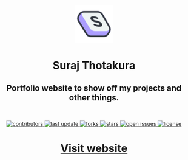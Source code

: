 <div align="center">

  <img src="./src/assets/suraj-thotakura-logo.svg" alt="logo" width="100" height="auto" />
  <br />
  <h1>Suraj Thotakura</h1>
  
  <h2>
    Portfolio website to show off my projects and other things.
  </h2>
  <br />

  
<!-- Badges -->
<p>
  <a href="https://github.com/SurajThotakura/surajthotakura-blog/graphs/contributors">
    <img src="https://img.shields.io/github/contributors/SurajThotakura/surajthotakura-blog" alt="contributors" />
  </a>
  <a href="">
    <img src="https://img.shields.io/github/last-commit/SurajThotakura/surajthotakura-blog" alt="last update" />
  </a>
  <a href="https://github.com/SurajThotakura/surajthotakura-blog/network/members">
    <img src="https://img.shields.io/github/forks/SurajThotakura/surajthotakura-blog" alt="forks" />
  </a>
  <a href="https://github.com/SurajThotakura/surajthotakura-blog/stargazers">
    <img src="https://img.shields.io/github/stars/SurajThotakura/surajthotakura-blog" alt="stars" />
  </a>
  <a href="https://github.com/SurajThotakura/surajthotakura-blog/issues/">
    <img src="https://img.shields.io/github/issues/SurajThotakura/surajthotakura-blog" alt="open issues" />
  </a>
  <a href="https://github.com/SurajThotakura/surajthotakura-blog/blob/master/LICENSE">
    <img src="https://img.shields.io/github/license/SurajThotakura/surajthotakura-blog" alt="license" />
  </a>
</p>
</div>

  <h1 align="center">
<a href="https://www.surajthotakura.com/" target="_blank" rel="noreferrer noopener">Visit website</a>
</h1>
